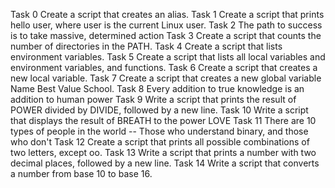 Task 0 Create a script that creates an alias.
Task 1 Create a script that prints hello user, where user is the current Linux user.
Task 2 The path to success is to take massive, determined action
Task 3 Create a script that counts the number of directories in the PATH.
Task 4 Create a script that lists environment variables.
Task 5 Create a script that lists all local variables and environment variables, and functions.
Task 6 Create a script that creates a new local variable.
Task 7 Create a script that creates a new global variable Name Best Value School.
Task 8 Every addition to true knowledge is an addition to human power
Task 9 Write a script that prints the result of POWER divided by DIVIDE, followed by a new line.
Task 10 Write a script that displays the result of BREATH to the power LOVE
Task 11 There are 10 types of people in the world -- Those who understand binary, and those who don't
Task 12 Create a script that prints all possible combinations of two letters, except oo.
Task 13 Write a script that prints a number with two decimal places, followed by a new line.
Task 14 Write a script that converts a number from base 10 to base 16.
